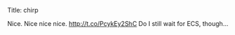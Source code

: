 Title: chirp

Nice. Nice nice nice. <a href="http://t.co/PcykEy2ShC">http://t.co/PcykEy2ShC</a> Do I still wait for ECS, though...
